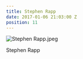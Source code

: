 ```yaml
---
title: Stephen Rapp
date: 2017-01-06 21:03:00 Z
position: 11
---
```


![Stephen Rapp.jpeg](/uploads/Stephen%20Rapp.jpeg)

Stephen Rapp